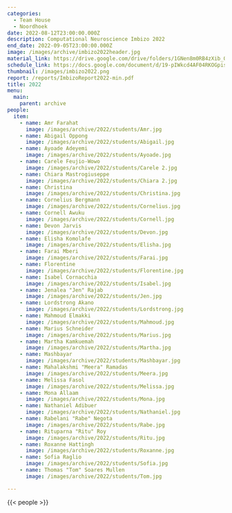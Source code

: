 ```yaml
---
categories:
  - Team House
  - Noordhoek
date: 2022-08-12T23:00:00.000Z
description: Computational Neuroscience Imbizo 2022
end_date: 2022-09-05T23:00:00.000Z
image: /images/archive/imbizo2022header.jpg
material_link: https://drive.google.com/drive/folders/1GNen8m0RB4zXib_O9-Cpy_tkYilheVKD?usp=sharing
schedule_link: https://docs.google.com/document/d/19-pIWkcd4AF04RKOGpist5h0C_vMBs2hJaOtBnHYsDI?usp=sharing
thumbnail: /images/imbizo2022.png
report: /reports/ImbizoReport2022-min.pdf
title: 2022
menu:
  main:
    parent: archive
people:
  item:
    - name: Amr Farahat
      image: /images/archive/2022/students/Amr.jpg
    - name: Abigail Oppong
      image: /images/archive/2022/students/Abigail.jpg
    - name: Ayoade Adeyemi
      image: /images/archive/2022/students/Ayoade.jpg
    - name: Carele Feujio-Wowo
      image: /images/archive/2022/students/Carele 2.jpg
    - name: Chiara Mastrogiuseppe
      image: /images/archive/2022/students/Chiara 2.jpg
    - name: Christina
      image: /images/archive/2022/students/Christina.jpg
    - name: Cornelius Bergmann
      image: /images/archive/2022/students/Cornelius.jpg
    - name: Cornell Awuku
      image: /images/archive/2022/students/Cornell.jpg
    - name: Devon Jarvis
      image: /images/archive/2022/students/Devon.jpg
    - name: Elisha Komolafe
      image: /images/archive/2022/students/Elisha.jpg
    - name: Farai Mberi
      image: /images/archive/2022/students/Farai.jpg
    - name: Florentine
      image: /images/archive/2022/students/Florentine.jpg
    - name: Isabel Cornacchia
      image: /images/archive/2022/students/Isabel.jpg
    - name: Jenalea "Jen" Rajab
      image: /images/archive/2022/students/Jen.jpg
    - name: Lordstrong Akano
      image: /images/archive/2022/students/Lordstrong.jpg
    - name: Mahmoud Elmakki
      image: /images/archive/2022/students/Mahmoud.jpg
    - name: Marius Schneider
      image: /images/archive/2022/students/Marius.jpg
    - name: Martha Kamkuemah
      image: /images/archive/2022/students/Martha.jpg
    - name: Mashbayar
      image: /images/archive/2022/students/Mashbayar.jpg
    - name: Mahalakshmi "Meera" Ramadas
      image: /images/archive/2022/students/Meera.jpg
    - name: Melissa Fasol
      image: /images/archive/2022/students/Melissa.jpg
    - name: Mona Allaam
      image: /images/archive/2022/students/Mona.jpg
    - name: Nathaniel Adibuer
      image: /images/archive/2022/students/Nathaniel.jpg
    - name: Rabelani "Rabe" Negota
      image: /images/archive/2022/students/Rabe.jpg
    - name: Rituparna "Ritu" Roy
      image: /images/archive/2022/students/Ritu.jpg
    - name: Roxanne Hattingh
      image: /images/archive/2022/students/Roxanne.jpg
    - name: Sofia Raglio
      image: /images/archive/2022/students/Sofia.jpg
    - name: Thomas "Tom" Soares Mullen
      image: /images/archive/2022/students/Tom.jpg

---
```


<!--more-->
{{< people >}}
